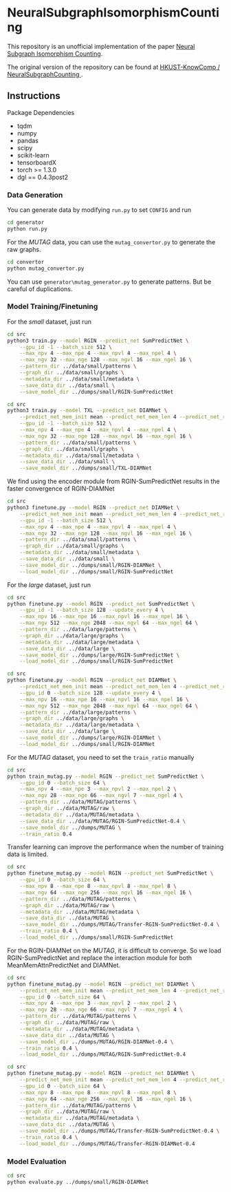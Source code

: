 # NeuralSubgraphIsomorphismCounting

This repository is an unofficial implementation of the paper [Neural Subgraph Isomorphism Counting](https://arxiv.org/abs/1912.11589).

The original version of the repository can be found at [ HKUST-KnowComp /
NeuralSubgraphCounting ](https://github.com/HKUST-KnowComp/NeuralSubgraphCounting).

## Instructions

Package Dependencies

* tqdm
* numpy
* pandas
* scipy
* scikit-learn
* tensorboardX
* torch >= 1.3.0
* dgl == 0.4.3post2

### Data Generation

You can generate data by modifying `run.py` to set `CONFIG` and run 
```bash
cd generator
python run.py
```

For the *MUTAG* data, you can use the `mutag_convertor.py` to generate the raw graphs.
```bash
cd convertor
python mutag_convertor.py
```

You can use `generator\mutag_generator.py` to generate patterns. But be careful of duplications.

### Model Training/Finetuning

For the *small* dataset, just run
```bash
cd src
python3 train.py --model RGIN --predict_net SumPredictNet \
    --gpu_id -1 --batch_size 512 \
    --max_npv 4 --max_npe 4 --max_npvl 4 --max_npel 4 \
    --max_ngv 32 --max_nge 128 --max_ngvl 16 --max_ngel 16 \
    --pattern_dir ../data/small/patterns \
    --graph_dir ../data/small/graphs \
    --metadata_dir ../data/small/metadata \
    --save_data_dir ../data/small \
    --save_model_dir ../dumps/small/RGIN-SumPredictNet
```

```bash
cd src
python3 train.py --model TXL --predict_net DIAMNet \
    --predict_net_mem_init mean --predict_net_mem_len 4 --predict_net_recurrent_steps 3 \
    --gpu_id -1 --batch_size 512 \
    --max_npv 4 --max_npe 4 --max_npvl 4 --max_npel 4 \
    --max_ngv 32 --max_nge 128 --max_ngvl 16 --max_ngel 16 \
    --pattern_dir ../data/small/patterns \
    --graph_dir ../data/small/graphs \
    --metadata_dir ../data/small/metadata \
    --save_data_dir ../data/small \
    --save_model_dir ../dumps/small/TXL-DIAMNet
```

We find using the encoder module from RGIN-SumPredictNet results in the faster convergence of RGIN-DIAMNet

```bash
cd src
python3 finetune.py --model RGIN --predict_net DIAMNet \
    --predict_net_mem_init mean --predict_net_mem_len 4 --predict_net_recurrent_steps 3 \
    --gpu_id -1 --batch_size 512 \
    --max_npv 4 --max_npe 4 --max_npvl 4 --max_npel 4 \
    --max_ngv 32 --max_nge 128 --max_ngvl 16 --max_ngel 16 \
    --pattern_dir ../data/small/patterns \
    --graph_dir ../data/small/graphs \
    --metadata_dir ../data/small/metadata \
    --save_data_dir ../data/small \
    --save_model_dir ../dumps/small/RGIN-DIAMNet \
    --load_model_dir ../dumps/small/RGIN-SumPredictNet
```


For the *large* dataset, just run
```bash
cd src
python finetune.py --model RGIN --predict_net SumPredictNet \
    --gpu_id -1 --batch_size 128 --update_every 4 \
    --max_npv 16 --max_npe 16 --max_npvl 16 --max_npel 16 \
    --max_ngv 512 --max_nge 2048 --max_ngvl 64 --max_ngel 64 \
    --pattern_dir ../data/large/patterns \
    --graph_dir ../data/large/graphs \
    --metadata_dir ../data/large/metadata \
    --save_data_dir ../data/large \
    --save_model_dir ../dumps/large/RGIN-SumPredictNet \
    --load_model_dir ../dumps/small/RGIN-SumPredictNet
```

```bash
cd src
python finetune.py --model RGIN --predict_net DIAMNet \
    --predict_net_mem_init mean --predict_net_mem_len 4 --predict_net_recurrent_steps 3 \
    --gpu_id 0 --batch_size 128 --update_every 4 \
    --max_npv 16 --max_npe 16 --max_npvl 16 --max_npel 16 \
    --max_ngv 512 --max_nge 2048 --max_ngvl 64 --max_ngel 64 \
    --pattern_dir ../data/large/patterns \
    --graph_dir ../data/large/graphs \
    --metadata_dir ../data/large/metadata \
    --save_data_dir ../data/large \
    --save_model_dir ../dumps/large/RGIN-DIAMNet \
    --load_model_dir ../dumps/small/RGIN-DIAMNet
```


For the *MUTAG* dataset, you need to set the `train_ratio` manually
```bash
cd src
python train_mutag.py --model RGIN --predict_net SumPredictNet \
    --gpu_id 0 --batch_size 64 \
    --max_npv 4 --max_npe 3 --max_npvl 2 --max_npel 2 \
    --max_ngv 28 --max_nge 66 --max_ngvl 7 --max_ngel 4 \
    --pattern_dir ../data/MUTAG/patterns \
    --graph_dir ../data/MUTAG/raw \
    --metadata_dir ../data/MUTAG/metadata \
    --save_data_dir ../data/MUTAG/RGIN-SumPredictNet-0.4 \
    --save_model_dir ../dumps/MUTAG \
    --train_ratio 0.4
```

Transfer learning can improve the performance when the number of training data is limited.

```bash
cd src
python finetune_mutag.py --model RGIN --predict_net SumPredictNet \
    --gpu_id 0 --batch_size 64 \
    --max_npv 8 --max_npe 8 --max_npvl 8 --max_npel 8 \
    --max_ngv 64 --max_nge 256 --max_ngvl 16 --max_ngel 16 \
    --pattern_dir ../data/MUTAG/patterns \
    --graph_dir ../data/MUTAG/raw \
    --metadata_dir ../data/MUTAG/metadata \
    --save_data_dir ../data/MUTAG \
    --save_model_dir ../dumps/MUTAG/Transfer-RGIN-SumPredictNet-0.4 \
    --train_ratio 0.4 \
    --load_model_dir ../dumps/small/RGIN-SumPredictNet
```

For the RGIN-DIAMNet on the *MUTAG*, it is difficult to converge. So we load RGIN-SumPredictNet and replace the interaction module for both MeanMemAttnPredictNet and DIAMNet.

```bash
cd src
python finetune_mutag.py --model RGIN --predict_net DIAMNet \
    --predict_net_mem_init mean --predict_net_mem_len 4 --predict_net_recurrent_steps 1 \
    --gpu_id 0 --batch_size 64 \
    --max_npv 4 --max_npe 3 --max_npvl 2 --max_npel 2 \
    --max_ngv 28 --max_nge 66 --max_ngvl 7 --max_ngel 4 \
    --pattern_dir ../data/MUTAG/patterns \
    --graph_dir ../data/MUTAG/raw \
    --metadata_dir ../data/MUTAG/metadata \
    --save_data_dir ../data/MUTAG \
    --save_model_dir ../dumps/MUTAG/RGIN-DIAMNet-0.4 \
    --train_ratio 0.4 \
    --load_model_dir ../dumps/MUTAG/RGIN-SumPredictNet-0.4
```

```bash
cd src
python finetune_mutag.py --model RGIN --predict_net DIAMNet \
    --predict_net_mem_init mean --predict_net_mem_len 4 --predict_net_recurrent_steps 1 \
    --gpu_id 0 --batch_size 64 \
    --max_npv 8 --max_npe 8 --max_npvl 8 --max_npel 8 \
    --max_ngv 64 --max_nge 256 --max_ngvl 16 --max_ngel 16 \
    --pattern_dir ../data/MUTAG/patterns \
    --graph_dir ../data/MUTAG/raw \
    --metadata_dir ../data/MUTAG/metadata \
    --save_data_dir ../data/MUTAG \
    --save_model_dir ../dumps/MUTAG/Transfer-RGIN-SumPredictNet-0.4 \
    --train_ratio 0.4 \
    --load_model_dir ../dumps/MUTAG/Transfer-RGIN-DIAMNet-0.4
```

### Model Evaluation
```bash
cd src
python evaluate.py ../dumps/small/RGIN-DIAMNet
```
